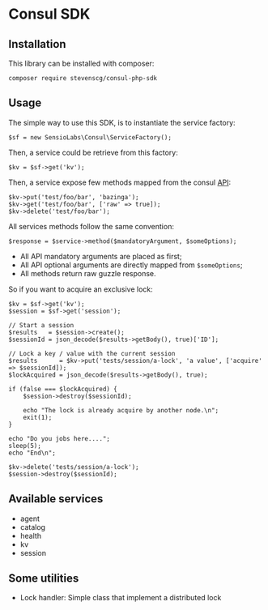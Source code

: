 Consul SDK
==========

Installation
------------

This library can be installed with composer:

    composer require stevenscg/consul-php-sdk

Usage
-----

The simple way to use this SDK, is to instantiate the service factory:

    $sf = new SensioLabs\Consul\ServiceFactory();

Then, a service could be retrieve from this factory:

    $kv = $sf->get('kv');

Then, a service expose few methods mapped from the consul [API](https://consul.io/docs/agent/http.html):

    $kv->put('test/foo/bar', 'bazinga');
    $kv->get('test/foo/bar', ['raw' => true]);
    $kv->delete('test/foo/bar');

All services methods follow the same convention:

    $response = $service->method($mandatoryArgument, $someOptions);

* All API mandatory arguments are placed as first;
* All API optional arguments are directly mapped from `$someOptions`;
* All methods return raw guzzle response.

So if you want to acquire an exclusive lock:

    $kv = $sf->get('kv');
    $session = $sf->get('session');

    // Start a session
    $results   = $session->create();
    $sessionId = json_decode($results->getBody(), true)['ID'];

    // Lock a key / value with the current session
    $results      = $kv->put('tests/session/a-lock', 'a value', ['acquire' => $sessionId]);
    $lockAcquired = json_decode($results->getBody(), true);

    if (false === $lockAcquired) {
        $session->destroy($sessionId);

        echo "The lock is already acquire by another node.\n";
        exit(1);
    }

    echo "Do you jobs here....";
    sleep(5);
    echo "End\n";

    $kv->delete('tests/session/a-lock');
    $session->destroy($sessionId);

Available services
------------------

* agent
* catalog
* health
* kv
* session

Some utilities
--------------

* Lock handler: Simple class that implement a distributed lock
